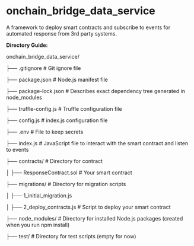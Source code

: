 # onchain_bridge_data_service
A framework to deploy smart contracts and subscribe to events for automated response from 3rd party systems.

**Directory Guide:**

onchain_bridge_data_service/

├── .gitignore # Git ignore file

├── package.json # Node.js manifest file

├── package-lock.json # Describes exact dependency tree generated in node_modules

├── truffle-config.js # Truffle configuration file

├── config.js # index.js configuration file

├── .env # File to keep secrets

├── index.js # JavaScript file to interact with the smart contract and listen to events

├── contracts/ # Directory for contract

│ ├── ResponseContract.sol # Your smart contract

├── migrations/ # Directory for migration scripts

│ ├── 1_initial_migration.js

│ ├── 2_deploy_contracts.js # Script to deploy your smart contract

├── node_modules/ # Directory for installed Node.js packages (created when you run npm install)

├── test/ # Directory for test scripts (empty for now)
